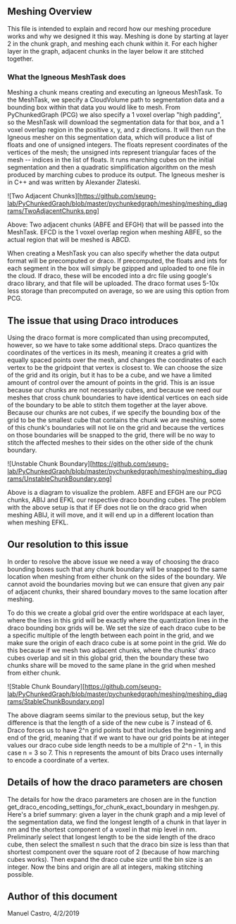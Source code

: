 ## Meshing Overview

This file is intended to explain and record how our meshing procedure works and why we designed it this way.
Meshing is done by starting at layer 2 in the chunk graph, and meshing each chunk within it. For each higher layer in the 
graph, adjacent chunks in the layer below it are stitched together.

### What the Igneous MeshTask does

Meshing a chunk means creating and executing an Igneous MeshTask. To the MeshTask, we specify a CloudVolume path to segmentation data and a bounding
box within that data you would like to mesh. From PyChunkedGraph (PCG) we also specify a 1 voxel overlap "high padding", so the MeshTask will 
download the segmentation data for that box, and a 1 voxel overlap region in the positive x, y, and z directions. It will then run the 
Igneous mesher on this segmentation data, which will produce a list of floats and one of unsigned integers. 
The floats represent coordinates of the vertices of the mesh; the unsigned ints represent triangular faces of the mesh -- 
indices in the list of floats. It runs marching cubes on the initial segmentation and then a quadratic simplification 
algorithm on the mesh produced by marching cubes to produce its output. The Igneous mesher is in C++ and was written by Alexander Zlateski.

![Two Adjacent Chunks][https://github.com/seung-lab/PyChunkedGraph/blob/master/pychunkedgraph/meshing/meshing_diagrams/TwoAdjacentChunks.png]

Above: Two adjacent chunks (ABFE and EFGH) that will be passed into the MeshTask. EFCD is the 1 voxel overlap region when meshing ABFE, so the actual
region that will be meshed is ABCD.

When creating a MeshTask you can also specify whether the data output format will be precomputed or draco. If precomputed, the floats and ints for
each segment in the box will simply be gzipped and uploaded to one file in the cloud. If draco, these will be encoded into a drc file using 
google's draco library, and that file will be uploaded. The draco format uses 5-10x less storage than precomputed on average, 
so we are using this option from PCG.

## The issue that using Draco introduces

Using the draco format is more complicated than using precomputed, however, so we have to take some additional steps. Draco quantizes 
the coordinates of the vertices in its mesh, meaning it creates a grid with equally spaced points over the mesh, 
and changes the coordinates of each vertex to be the gridpoint that vertex is closest to. We can choose the size of the grid and its origin, 
but it has to be a cube, and we have a limited amount of control over the amount of points in the grid. This is an issue because our chunks are
not necessarily cubes, and because we need our meshes that cross chunk boundaries to have identical vertices on each side of the boundary to
be able to stitch them together at the layer above. Because our chunks are not cubes, if we specify the bounding box of the grid to be the
smallest cube that contains the chunk we are meshing, some of this chunk's boundaries will not lie on the grid and because 
the vertices on those boundaries will be snapped to the grid, there will be no way to stitch the affected meshes to their sides on the other
side of the chunk boundary.

![Unstable Chunk Boundary][https://github.com/seung-lab/PyChunkedGraph/blob/master/pychunkedgraph/meshing/meshing_diagrams/UnstableChunkBoundary.png]

Above is a diagram to visualize the problem. ABFE and EFGH are our PCG chunks, ABIJ and EFKL our respective draco bounding cubes. The problem with the
above setup is that if EF does not lie on the draco grid when meshing ABIJ, it will move, and it will end up in a different location than when meshing
EFKL.

## Our resolution to this issue

In order to resolve the above issue we need a way of choosing the draco bounding boxes such that any chunk boundary will be snapped 
to the same location when meshing from either chunk on the sides of the boundary. We cannot avoid the boundaries moving but we can ensure 
that given any pair of adjacent chunks, their shared boundary moves to the same location after meshing. 

To do this we create a global grid over the entire worldspace at each layer, where the lines in this grid will be exactly where the quantization
lines in the draco bounding box grids will be. We set the size of each draco cube to be a specific multiple of the length between each point in the
grid, and we make sure the origin of each draco cube is at some point in the grid. We do this because if we mesh two adjacent chunks, 
where the chunks' draco cubes overlap and sit in this global grid, then the boundary these two chunks share will be moved to the same plane in the
grid when meshed from either chunk.

![Stable Chunk Boundary][https://github.com/seung-lab/PyChunkedGraph/blob/master/pychunkedgraph/meshing/meshing_diagrams/StableChunkBoundary.png]

The above diagram seems similar to the previous setup, but the key difference is that the length of a side of the new cube is 7 instead of 6.
Draco forces us to have 2^n grid points but that includes the beginning and end of the grid, meaning that if we want to have our grid points be at
integer values our draco cube side length needs to be a multiple of 2^n - 1, in this case n = 3 so 7. This n represents the amount of bits Draco uses
internally to encode a coordinate of a vertex.

## Details of how the draco parameters are chosen

The details for how the draco parameters are chosen are in the function get_draco_encoding_settings_for_chunk_exact_boundary in meshgen.py.
Here's a brief summary: given a layer in the chunk graph and a mip level of the segmentation data, we find the longest length of a chunk in that layer
in nm and the shortest component of a voxel in that mip level in nm. Preliminarly select that longest length to be the side length of the draco cube,
then select the smallest n such that the draco bin size is less than that shortest component over the square root of 2 (because of how marching cubes works).
Then expand the draco cube size until the bin size is an integer. Now the bins and origin are all at integers, making stitching possible.

## Author of this document

Manuel Castro, 4/2/2019